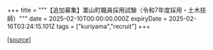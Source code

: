 +++
title = """【追加募集】栗山町職員採用試験（令和7年度採用・土木技師）"""
date = 2025-02-10T00:00:00.000Z
expiryDate = 2025-02-16T03:24:15.101Z
tags = ["kuriyama","recruit"]
+++


[[source]](https://www.town.kuriyama.hokkaido.jp/site/saiyou/28172.html)
